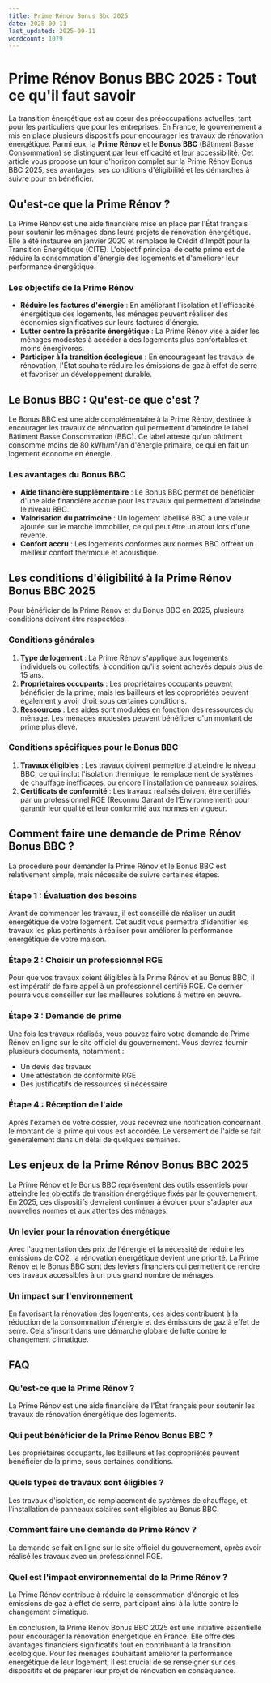 ```yaml
---
title: Prime Rénov Bonus Bbc 2025
date: 2025-09-11
last_updated: 2025-09-11
wordcount: 1079
---
```


# Prime Rénov Bonus BBC 2025 : Tout ce qu'il faut savoir

La transition énergétique est au cœur des préoccupations actuelles, tant pour les particuliers que pour les entreprises. En France, le gouvernement a mis en place plusieurs dispositifs pour encourager les travaux de rénovation énergétique. Parmi eux, la **Prime Rénov** et le **Bonus BBC** (Bâtiment Basse Consommation) se distinguent par leur efficacité et leur accessibilité. Cet article vous propose un tour d'horizon complet sur la Prime Rénov Bonus BBC 2025, ses avantages, ses conditions d'éligibilité et les démarches à suivre pour en bénéficier.

## Qu'est-ce que la Prime Rénov ?

La Prime Rénov est une aide financière mise en place par l'État français pour soutenir les ménages dans leurs projets de rénovation énergétique. Elle a été instaurée en janvier 2020 et remplace le Crédit d'Impôt pour la Transition Énergétique (CITE). L'objectif principal de cette prime est de réduire la consommation d'énergie des logements et d'améliorer leur performance énergétique.

### Les objectifs de la Prime Rénov

- **Réduire les factures d'énergie** : En améliorant l'isolation et l'efficacité énergétique des logements, les ménages peuvent réaliser des économies significatives sur leurs factures d'énergie.
- **Lutter contre la précarité énergétique** : La Prime Rénov vise à aider les ménages modestes à accéder à des logements plus confortables et moins énergivores.
- **Participer à la transition écologique** : En encourageant les travaux de rénovation, l'État souhaite réduire les émissions de gaz à effet de serre et favoriser un développement durable.

## Le Bonus BBC : Qu'est-ce que c'est ?

Le Bonus BBC est une aide complémentaire à la Prime Rénov, destinée à encourager les travaux de rénovation qui permettent d'atteindre le label Bâtiment Basse Consommation (BBC). Ce label atteste qu'un bâtiment consomme moins de 80 kWh/m²/an d'énergie primaire, ce qui en fait un logement économe en énergie.

### Les avantages du Bonus BBC

- **Aide financière supplémentaire** : Le Bonus BBC permet de bénéficier d'une aide financière accrue pour les travaux qui permettent d'atteindre le niveau BBC.
- **Valorisation du patrimoine** : Un logement labellisé BBC a une valeur ajoutée sur le marché immobilier, ce qui peut être un atout lors d'une revente.
- **Confort accru** : Les logements conformes aux normes BBC offrent un meilleur confort thermique et acoustique.

## Les conditions d'éligibilité à la Prime Rénov Bonus BBC 2025

Pour bénéficier de la Prime Rénov et du Bonus BBC en 2025, plusieurs conditions doivent être respectées.

### Conditions générales

1. **Type de logement** : La Prime Rénov s'applique aux logements individuels ou collectifs, à condition qu'ils soient achevés depuis plus de 15 ans.
2. **Propriétaires occupants** : Les propriétaires occupants peuvent bénéficier de la prime, mais les bailleurs et les copropriétés peuvent également y avoir droit sous certaines conditions.
3. **Ressources** : Les aides sont modulées en fonction des ressources du ménage. Les ménages modestes peuvent bénéficier d'un montant de prime plus élevé.

### Conditions spécifiques pour le Bonus BBC

1. **Travaux éligibles** : Les travaux doivent permettre d'atteindre le niveau BBC, ce qui inclut l'isolation thermique, le remplacement de systèmes de chauffage inefficaces, ou encore l'installation de panneaux solaires.
2. **Certificats de conformité** : Les travaux réalisés doivent être certifiés par un professionnel RGE (Reconnu Garant de l’Environnement) pour garantir leur qualité et leur conformité aux normes en vigueur.

## Comment faire une demande de Prime Rénov Bonus BBC ?

La procédure pour demander la Prime Rénov et le Bonus BBC est relativement simple, mais nécessite de suivre certaines étapes.

### Étape 1 : Évaluation des besoins

Avant de commencer les travaux, il est conseillé de réaliser un audit énergétique de votre logement. Cet audit vous permettra d'identifier les travaux les plus pertinents à réaliser pour améliorer la performance énergétique de votre maison.

### Étape 2 : Choisir un professionnel RGE

Pour que vos travaux soient éligibles à la Prime Rénov et au Bonus BBC, il est impératif de faire appel à un professionnel certifié RGE. Ce dernier pourra vous conseiller sur les meilleures solutions à mettre en œuvre.

### Étape 3 : Demande de prime

Une fois les travaux réalisés, vous pouvez faire votre demande de Prime Rénov en ligne sur le site officiel du gouvernement. Vous devrez fournir plusieurs documents, notamment :

- Un devis des travaux
- Une attestation de conformité RGE
- Des justificatifs de ressources si nécessaire

### Étape 4 : Réception de l'aide

Après l'examen de votre dossier, vous recevrez une notification concernant le montant de la prime qui vous est accordée. Le versement de l'aide se fait généralement dans un délai de quelques semaines.

## Les enjeux de la Prime Rénov Bonus BBC 2025

La Prime Rénov et le Bonus BBC représentent des outils essentiels pour atteindre les objectifs de transition énergétique fixés par le gouvernement. En 2025, ces dispositifs devraient continuer à évoluer pour s'adapter aux nouvelles normes et aux attentes des ménages.

### Un levier pour la rénovation énergétique

Avec l'augmentation des prix de l'énergie et la nécessité de réduire les émissions de CO2, la rénovation énergétique devient une priorité. La Prime Rénov et le Bonus BBC sont des leviers financiers qui permettent de rendre ces travaux accessibles à un plus grand nombre de ménages.

### Un impact sur l'environnement

En favorisant la rénovation des logements, ces aides contribuent à la réduction de la consommation d'énergie et des émissions de gaz à effet de serre. Cela s'inscrit dans une démarche globale de lutte contre le changement climatique.

## FAQ

### Qu'est-ce que la Prime Rénov ?

La Prime Rénov est une aide financière de l'État français pour soutenir les travaux de rénovation énergétique des logements.

### Qui peut bénéficier de la Prime Rénov Bonus BBC ?

Les propriétaires occupants, les bailleurs et les copropriétés peuvent bénéficier de la prime, sous certaines conditions.

### Quels types de travaux sont éligibles ?

Les travaux d'isolation, de remplacement de systèmes de chauffage, et l'installation de panneaux solaires sont éligibles au Bonus BBC.

### Comment faire une demande de Prime Rénov ?

La demande se fait en ligne sur le site officiel du gouvernement, après avoir réalisé les travaux avec un professionnel RGE.

### Quel est l'impact environnemental de la Prime Rénov ?

La Prime Rénov contribue à réduire la consommation d'énergie et les émissions de gaz à effet de serre, participant ainsi à la lutte contre le changement climatique.

En conclusion, la Prime Rénov Bonus BBC 2025 est une initiative essentielle pour encourager la rénovation énergétique en France. Elle offre des avantages financiers significatifs tout en contribuant à la transition écologique. Pour les ménages souhaitant améliorer la performance énergétique de leur logement, il est crucial de se renseigner sur ces dispositifs et de préparer leur projet de rénovation en conséquence.